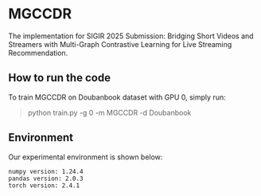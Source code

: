 # MGCCDR
The implementation for SIGIR 2025 Submission: Bridging Short Videos and Streamers with Multi-Graph Contrastive Learning for Live Streaming Recommendation.

## How to run the code
To train MGCCDR on Doubanbook dataset with GPU 0, simply run:
 > python train.py -g 0 -m MGCCDR -d Doubanbook

## Environment

Our experimental environment is shown below:

```
numpy version: 1.24.4
pandas version: 2.0.3
torch version: 2.4.1
```
